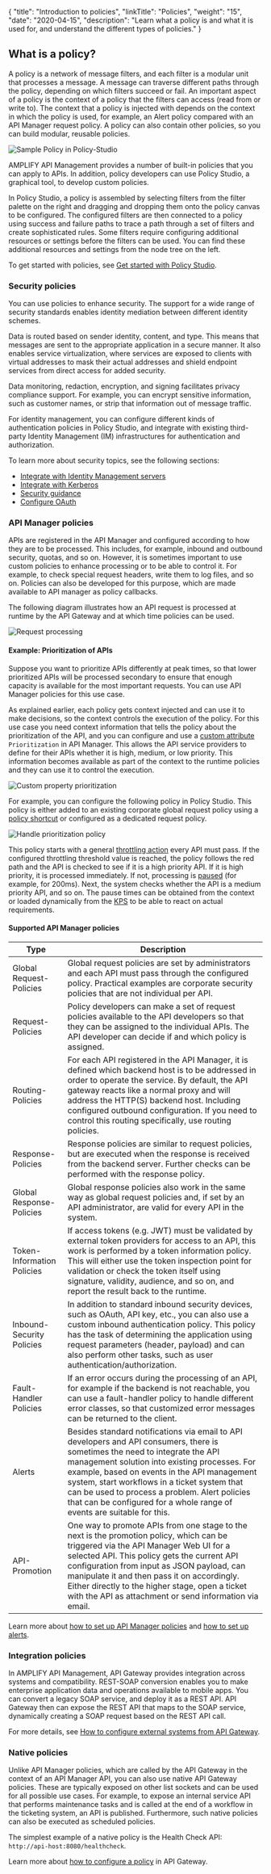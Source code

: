 {
    "title": "Introduction to policies",
    "linkTitle": "Policies",
    "weight": "15",
    "date": "2020-04-15",
    "description": "Learn what a policy is and what it is used for, and understand the different types of policies."
}

## What is a policy?

A policy is a network of message filters, and each filter is a modular unit that processes a message. A message can traverse different paths through the policy, depending on which filters succeed or fail. An important aspect of a policy is the context of a policy that the filters can access (read from or write to). The context that a policy is injected with depends on the context in which the policy is used, for example, an Alert policy compared with an API Manager request policy. A policy can also contain other policies, so you can build modular, reusable policies.

![Sample Policy in Policy-Studio](/Images/api_mgmt_overview/sample-policy.png)

AMPLIFY API Management provides a number of built-in policies that you can apply to APIs. In addition, policy developers can use Policy Studio, a graphical tool, to develop custom policies.

In Policy Studio, a policy is assembled by selecting filters from the filter palette on the right and dragging and dropping them onto the policy canvas to be configured. The configured filters are then connected to a policy using success and failure paths to trace a path through a set of filters and create sophisticated rules. Some filters require configuring additional resources or settings before the filters can be used. You can find these additional resources and settings from the node tree on the left.

To get started with policies, see [Get started with Policy Studio](/docs/apim_policydev/apigw_poldev/gs_concepts/).

### Security policies

You can use policies to enhance security. The support for a wide range of security standards enables identity mediation between different identity schemes.

Data is routed based on sender identity, content, and type. This means that messages are sent to the appropriate application in a secure manner. It also enables service virtualization, where services are exposed to clients with virtual addresses to mask their actual addresses and shield endpoint services from direct access for added security.

Data monitoring, redaction, encryption, and signing facilitates privacy compliance support. For example, you can encrypt sensitive information, such as customer names, or strip that information out of message traffic.

For identity management, you can configure different kinds of authentication policies in Policy Studio, and integrate with existing third-party Identity Management (IM) infrastructures for authentication and authorization.

To learn more about security topics, see the following sections:

* [Integrate with Identity Management servers](/docs/apigtw_auth_auth/)
* [Integrate with Kerberos](/docs/apigtw_kerberos/)
* [Security guidance](/docs/apimgmt_security/)
* [Configure OAuth](/docs/apim_policydev/apigw_oauth/)

### API Manager policies

APIs are registered in the API Manager and configured according to how they are to be processed. This includes, for example, inbound and outbound security, quotas, and so on. However, it is sometimes important to use custom policies to enhance processing or to be able to control it. For example, to check special request headers, write them to log files, and so on. Policies can also be developed for this purpose, which are made available to API manager as policy callbacks.

The following diagram illustrates how an API request is processed at runtime by the API Gateway and at which time policies can be used.

![Request processing](/Images/api_mgmt_overview/api-manager-request-processing.png)

#### Example: Prioritization of APIs

Suppose you want to prioritize APIs differently at peak times, so that lower prioritized APIs will be processed secondary to ensure that enough capacity is available for the most important requests. You can use API Manager policies for this use case.

As explained earlier, each policy gets context injected and can use it to make decisions, so the context controls the execution of the policy. For this use case you need context information that tells the policy about the prioritization of the API, and you can configure and use a [custom attribute](/docs/apim_administration/apimgr_admin/api_mgmt_custom/#add-a-custom-property-to-apis) `Prioritization` in API Manager. This allows the API service providers to define for their APIs whether it is high, medium, or low priority. This information becomes available as part of the context to the runtime policies and they can use it to control the execution.

![Custom property prioritization](/Images/api_mgmt_overview/api-manager-custom-prop-prio.png)

For example, you can configure the following policy in Policy Studio. This policy is either added to an existing corporate global request policy using a [policy shortcut](/docs/apim_policydev/apigw_polref/utility_additional/#policy-shortcut-filter) or configured as a dedicated request policy.

![Handle prioritization policy](/Images/api_mgmt_overview/handle-prioritization-policy.png)

This policy starts with a general [throttling action](/docs/apim_policydev/apigw_polref/content_max_messages/) every API must pass. If the configured throttling threshold value is reached, the policy follows the red path and the API is checked to see if it is a high priority API. If it is high priority, it is processed immediately. If not, processing is [paused](/docs/apim_policydev/apigw_polref/utility_additional/#pause-processing-filter) (for example, for 200ms). Next, the system checks whether the API is a medium priority API, and so on. The pause times can be obtained from the context or loaded dynamically from the [KPS](/docs/apim_policydev/apigw_kps/) to be able to react on actual requirements.

#### Supported API Manager policies

| Type                           | Description |
|--------------------------------|-------------|
| Global Request-Policies        | Global request policies are set by administrators and each API must pass through the configured policy. Practical examples are corporate security policies that are not individual per API. |
| Request-Policies               | Policy developers can make a set of request policies available to the API developers so that they can be assigned to the individual APIs. The API developer can decide if and which policy is assigned. |
| Routing-Policies               | For each API registered in the API Manager, it is defined which backend host is to be addressed in order to operate the service. By default, the API gateway reacts like a normal proxy and will address the HTTP(S) backend host. Including configured outbound configuration. If you need to control this routing specifically, use routing policies. |
| Response-Policies              | Response policies are similar to request policies, but are executed when the response is received from the backend server. Further checks can be performed with the response policy. |
| Global Response-Policies       | Global response policies also work in the same way as global request policies and, if set by an API administrator, are valid for every API in the system. |
| Token-Information Policies     | If access tokens (e.g. JWT) must be validated by external token providers for access to an API, this work is performed by a token information policy. This will either use the token inspection point for validation or check the token itself using signature, validity, audience, and so on, and report the result back to the runtime. |
| Inbound-Security Policies      | In addition to standard inbound security devices, such as OAuth, API key, etc., you can also use a custom inbound authentication policy. This policy has the task of determining the application using request parameters (header, payload) and can also perform other tasks, such as user authentication/authorization. |
| Fault-Handler Policies         | If an error occurs during the processing of an API, for example if the backend is not reachable, you can use a fault-handler policy to handle different error classes, so that customized error messages can be returned to the client. |
| Alerts                         | Besides standard notifications via email to API developers and API consumers, there is sometimes the need to integrate the API management solution into existing processes. For example, based on events in the API management system, start workflows in a ticket system that can be used to process a problem. Alert policies that can be configured for a whole range of events are suitable for this. |
| API-Promotion                  | One way to promote APIs from one stage to the next is the promotion policy, which can be triggered via the API Manager Web UI for a selected API. This policy gets the current API configuration from input as JSON payload, can manipulate it and then pass it on accordingly. Either directly to the higher stage, open a ticket with the API as attachment or send information via email. |

Learn more about [how to set up API Manager policies](/docs/apim_administration/apimgr_admin/api_mgmt_config_ps/#global-request-policies) and [how to set up alerts](/docs/apim_administration/apimgr_admin/api_mgmt_config_ps/#alerts).

### Integration policies

In AMPLIFY API Management, API Gateway provides integration across systems and compatibility. REST-SOAP conversion enables you to make enterprise application data and operations available to mobile apps. You can convert a legacy SOAP service, and deploy it as a REST API. API Gateway then can expose the REST API that maps to the SOAP service, dynamically creating a SOAP request based on the REST API call.

For more details, see [How to configure external systems from API Gateway](/docs/apim_policydev/apigw_external_connections/).

### Native policies

Unlike API Manager policies, which are called by the API Gateway in the context of an API Manager API, you can also use native API Gateway policies. These are typically exposed on other list sockets and can be used for all possible use cases. For example, to expose an internal service API that performs maintenance tasks and is called at the end of a workflow in the ticketing system, an API is published. Furthermore, such native policies can also be executed as scheduled policies.

The simplest example of a native policy is the Health Check API: `http://api-host:8080/healthcheck`.

Learn more about [how to configure a policy](/docs/apim_policydev/apigw_poldev/general_manual_policy/) in API Gateway.
